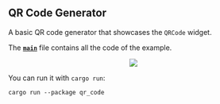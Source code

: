 ## QR Code Generator

A basic QR code generator that showcases the `QRCode` widget.

The __[`main`]__ file contains all the code of the example.

<div align="center">
  <a href="https://gfycat.com/heavyexhaustedaracari">
    <img src="https://thumbs.gfycat.com/HeavyExhaustedAracari-size_restricted.gif">
  </a>
</div>

You can run it with `cargo run`:
```
cargo run --package qr_code
```

[`main`]: src/main.rs
